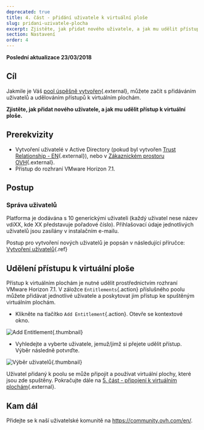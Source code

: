 ```yaml
---
deprecated: true
title: 4. část - přidání uživatele k virtuální ploše
slug: pridani-uzivatele-plocha
excerpt: Zjistěte, jak přidat nového uživatele, a jak mu udělit přístup k virtuální ploše
section: Nastavení
order: 4
---
```


**Poslední aktualizace 23/03/2018**

## Cíl

Jakmile je Váš [pool úspěšně vytvořen](https://docs.ovh.com/cz/cs/cloud-desktop-infrastructure/howto-create-pool/){.external}, můžete začít s přidáváním uživatelů a udělováním přístupů k virtuálním plochám.

**Zjistěte, jak přidat nového uživatele, a jak mu udělit přístup k virtuální ploše.**


## Prerekvizity

- Vytvoření uživatelé v Active Directory (pokud byl vytvořen [Trust Relationship - EN](https://docs.ovh.com/gb/en/cloud-desktop-infrastructure/approval-ad/){.external}), nebo v [Zákaznickém prostoru OVH](https://www.ovh.com/auth/?action=gotomanager&from=https://www.ovh.ie/&ovhSubsidiary=ie){.external}.
- Přístup do rozhraní VMware Horizon 7.1.



## Postup

### Správa uživatelů

Platforma je dodávána s 10 generickými uživateli (každý uživatel nese název vdiXX, kde XX představuje pořadové číslo). Přihlašovací údaje jednotlivých uživatelů jsou zasílány v instalačním e-mailu.

Postup pro vytvoření nových uživatelů je popsán v následující příručce: [Vytvoření uživatelů](https://docs.ovh.com/fr/cloud-desktop-infrastructure/create-users/){.ref}


## Udělení přístupu k virtuální ploše

Přístup k virtuálním plochám je nutné udělit prostřednictvím rozhraní VMware Horizon 7.1. V záložce `Entitlements`{.action} příslušného poolu můžete přidávat jednotlivé uživatele a poskytovat jim přístup ke spuštěným virtuálním plochám.

- Klikněte na tlačítko `Add Entitlement`{.action}. Otevře se kontextové okno.

![Add Entitlement](images/1200.png){.thumbnail}

- Vyhledejte a vyberte uživatele, jemuž/jimž si přejete udělit přístup. Výběr následně potvrďte.

![Výběr uživatelů](images/1201.png){.thumbnail}


Uživatel přidaný k poolu se může připojit a používat virtuální plochy, které jsou zde spuštěny. Pokračujte dále na [5. část - připojení k virtuálním plochám](https://docs.ovh.com/fr/cloud-desktop-infrastructure/connexion-desk/){.external}.


## Kam dál

Přidejte se k naší uživatelské komunitě na <https://community.ovh.com/en/>.